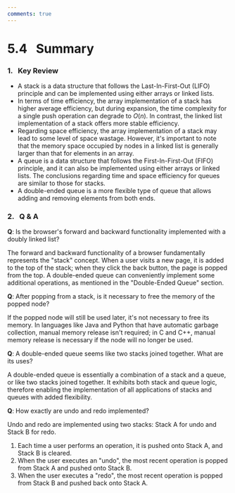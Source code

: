 ```yaml
---
comments: true
---
```


# 5.4 &nbsp; Summary

### 1. &nbsp; Key Review

- A stack is a data structure that follows the Last-In-First-Out (LIFO) principle and can be implemented using either arrays or linked lists.
- In terms of time efficiency, the array implementation of a stack has higher average efficiency, but during expansion, the time complexity for a single push operation can degrade to $O(n)$. In contrast, the linked list implementation of a stack offers more stable efficiency.
- Regarding space efficiency, the array implementation of a stack may lead to some level of space wastage. However, it's important to note that the memory space occupied by nodes in a linked list is generally larger than that for elements in an array.
- A queue is a data structure that follows the First-In-First-Out (FIFO) principle, and it can also be implemented using either arrays or linked lists. The conclusions regarding time and space efficiency for queues are similar to those for stacks.
- A double-ended queue is a more flexible type of queue that allows adding and removing elements from both ends.

### 2. &nbsp; Q & A

**Q**: Is the browser's forward and backward functionality implemented with a doubly linked list?

The forward and backward functionality of a browser fundamentally represents the "stack" concept. When a user visits a new page, it is added to the top of the stack; when they click the back button, the page is popped from the top. A double-ended queue can conveniently implement some additional operations, as mentioned in the "Double-Ended Queue" section.

**Q**: After popping from a stack, is it necessary to free the memory of the popped node?

If the popped node will still be used later, it's not necessary to free its memory. In languages like Java and Python that have automatic garbage collection, manual memory release isn't required; in C and C++, manual memory release is necessary if the node will no longer be used.

**Q**: A double-ended queue seems like two stacks joined together. What are its uses?

A double-ended queue is essentially a combination of a stack and a queue, or like two stacks joined together. It exhibits both stack and queue logic, therefore enabling the implementation of all applications of stacks and queues with added flexibility.

**Q**: How exactly are undo and redo implemented?

Undo and redo are implemented using two stacks: Stack A for undo and Stack B for redo.

1. Each time a user performs an operation, it is pushed onto Stack A, and Stack B is cleared.
2. When the user executes an "undo", the most recent operation is popped from Stack A and pushed onto Stack B.
3. When the user executes a "redo", the most recent operation is popped from Stack B and pushed back onto Stack A.
